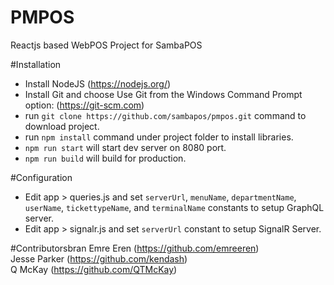 # PMPOS
Reactjs based WebPOS Project for SambaPOS

#Installation
- Install NodeJS (https://nodejs.org/)
- Install Git and choose Use Git from the Windows Command Prompt option: (https://git-scm.com)
- run `git clone https://github.com/sambapos/pmpos.git` command to download project. 
- run `npm install` command under project folder to install libraries.
- `npm run start` will start dev server on 8080 port.
- `npm run build` will build for production. 

#Configuration
- Edit app > queries.js and set `serverUrl`, `menuName`, `departmentName`, `userName`, `tickettypeName`, and `terminalName` constants to setup GraphQL server.
- Edit app > signalr.js and set `serverUrl` constant to setup SignalR Server.

#Contributorsbran
Emre Eren (https://github.com/emreeren)  
Jesse Parker (https://github.com/kendash)  
Q McKay (https://github.com/QTMcKay)  